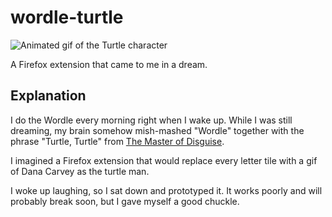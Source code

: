 # wordle-turtle
![Animated gif of the Turtle character](https://github.com/bxbrenden/wordle-turtle/blob/main/assets/wordle-turtle.gif)

A Firefox extension that came to me in a dream.

## Explanation
I do the Wordle every morning right when I wake up.
While I was still dreaming, my brain somehow mish-mashed "Wordle" together with the phrase "Turtle, Turtle" from [The Master of Disguise](https://en.wikipedia.org/wiki/The_Master_of_Disguise).

I imagined a Firefox extension that would replace every letter tile with a gif of Dana Carvey as the turtle man.

I woke up laughing, so I sat down and prototyped it. It works poorly and will probably break soon, but I gave myself a good chuckle.
